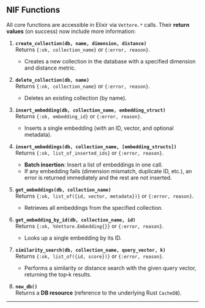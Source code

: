 ## NIF Functions

All core functions are accessible in Elixir via `Vettore.*` calls. Their **return values** (on success) now include more information:

1. **`create_collection(db, name, dimension, distance)`**  
   Returns `{:ok, collection_name}` or `{:error, reason}`.

   - Creates a new collection in the database with a specified dimension and distance metric.

2. **`delete_collection(db, name)`**  
   Returns `{:ok, collection_name}` or `{:error, reason}`.

   - Deletes an existing collection (by name).

3. **`insert_embedding(db, collection_name, embedding_struct)`**  
   Returns `{:ok, embedding_id}` or `{:error, reason}`.

   - Inserts a single embedding (with an ID, vector, and optional metadata).

4. **`insert_embeddings(db, collection_name, [embedding_structs])`**  
   Returns `{:ok, list_of_inserted_ids}` or `{:error, reason}`.

   - **Batch insertion**: Insert a list of embeddings in one call.
   - If any embedding fails (dimension mismatch, duplicate ID, etc.), an error is returned immediately and the rest are not inserted.

5. **`get_embeddings(db, collection_name)`**  
   Returns `{:ok, list_of({id, vector, metadata})}` or `{:error, reason}`.

   - Retrieves all embeddings from the specified collection.

6. **`get_embedding_by_id(db, collection_name, id)`**  
   Returns `{:ok, %Vettore.Embedding{}}` or `{:error, reason}`.

   - Looks up a single embedding by its ID.

7. **`similarity_search(db, collection_name, query_vector, k)`**  
   Returns `{:ok, list_of({id, score})}` or `{:error, reason}`.

   - Performs a similarity or distance search with the given query vector, returning the top‑k results.

8. **`new_db()`**  
   Returns a **DB resource** (reference to the underlying Rust `CacheDB`).

---
